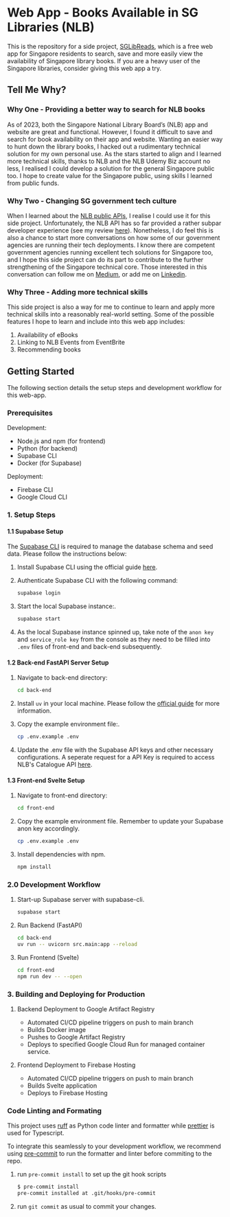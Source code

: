 # Web App - Books Available in SG Libraries (NLB)

This is the repository for a side project, [SGLibReads](https://sg-nlb-available-books.onrender.com/), which is a free web app for Singapore residents to search, save and more easily view the availability of Singapore library books. If you are a heavy user of the Singapore libraries, consider giving this web app a try.

## Tell Me Why?

### Why One - Providing a better way to search for NLB books

As of 2023, both the Singapore National Library Board’s (NLB) app and website are great and functional. However, I found it difficult to save and search for book availability on their app and website. Wanting an easier way to hunt down the library books, I hacked out a rudimentary technical solution for my own personal use. As the stars started to align and I learned more technical skills, thanks to NLB and the NLB Udemy Biz account no less, I realised I could develop a solution for the general Singapore public too. I hope to create value for the Singapore public, using skills I learned from public funds.

### Why Two - Changing SG government tech culture

When I learned about the [NLB public APIs](https://www.nlb.gov.sg/main/partner-us/contribute-and-create-with-us/NLBLabs), I realise I could use it for this side project. Unfortunately, the NLB API has so far provided a rather subpar developer experience (see my review [here](https://medium.com/@cliffy-gardens/how-good-is-our-latest-singapore-library-apis-an-honest-review-c32b03e8299b)). Nonetheless, I do feel this is also a chance to start more conversations on how some of our government agencies are running their tech deployments. I know there are competent government agencies running excellent tech solutions for Singapore too, and I hope this side project can do its part to contribute to the further strengthening of the Singapore technical core. Those interested in this conversation can follow me on [Medium](https://medium.com/@cliffy-gardens), or add me on [Linkedin](https://www.linkedin.com/in/cliff-chew-kt/).

### Why Three - Adding more technical skills

This side project is also a way for me to continue to learn and apply more technical skills into a reasonably real-world setting. Some of the possible features I hope to learn and include into this web app includes:

1. Availability of eBooks
2. Linking to NLB Events from EventBrite
3. Recommending books

## Getting Started

The following section details the setup steps and development workflow for this web-app.

### Prerequisites

Development:
- Node.js and npm (for frontend)
- Python (for backend)
- Supabase CLI
- Docker (for Supabase)

Deployment:
- Firebase CLI
- Google Cloud CLI

### 1. Setup Steps

#### 1.1 Supabase Setup

The [Supabase CLI](https://supabase.io/docs/guides/cli) is required to manage
 the database schema and seed data. Please follow the instructions below:

1. Install Supabase CLI using the official guide [here](https://supabase.com/docs/guides/cli/getting-started#installing-the-supabase-cli).

1. Authenticate Supabase CLI with the following command:

    ```bash
    supabase login
    ```

1. Start the local Supabase instance:.

    ```bash
    supabase start
    ```

1. As the local Supabase instance spinned up, take note of the `anon key`
 and `service_role key` from the console as they need to be filled into
 `.env` files of front-end and back-end subsequently.

#### 1.2 Back-end FastAPI Server Setup

1. Navigate to back-end directory:

    ```bash
    cd back-end
    ```

1. Install `uv` in your local machine. Please follow the
 [official guide](https://docs.astral.sh/uv/getting-started/installation/)
 for more information.

1. Copy the example environment file:.

    ```bash
    cp .env.example .env
    ```

1. Update the .env file with the Supabase API keys and other necessary configurations.
 A seperate request for a API Key is required to access NLB's Catalogue API [here](https://www.nlb.gov.sg/main/partner-us/contribute-and-create-with-us/NLBLabs).

#### 1.3 Front-end Svelte Setup

1. Navigate to front-end directory:

    ```bash
    cd front-end
    ```

1. Copy the example environment file. Remember to update your Supabase anon key accordingly.

    ```bash
    cp .env.example .env
    ```

1. Install dependencies with npm.

    ```bash
    npm install
    ```

### 2.0 Development Workflow

1. Start-up Supabase server with supabase-cli.

    ```bash
    supabase start
    ```

1. Run Backend (FastAPI)

    ```bash
    cd back-end
    uv run -- uvicorn src.main:app --reload
    ```

1. Run Frontend (Svelte)

    ```bash
    cd front-end
    npm run dev -- --open
    ```

### 3. Building and Deploying for Production

1. Backend Deployment to Google Artifact Registry

    - Automated CI/CD pipeline triggers on push to main branch
    - Builds Docker image
    - Pushes to Google Artifact Registry
    - Deploys to specified Google Cloud Run for managed container service.

2. Frontend Deployment to Firebase Hosting

    - Automated CI/CD pipeline triggers on push to main branch
    - Builds Svelte application
    - Deploys to Firebase Hosting

### Code Linting and Formating

This project uses [ruff](https://github.com/astral-sh/ruff) as Python
code linter and formatter while [prettier](https://prettier.io) is used
for Typescript.

To integrate this seamlessly to your development workflow, we recommend
using [pre-commit](https://pre-commit.com/) to run the formatter and linter before
commiting to the repo.

1. run `pre-commit install` to set up the git hook scripts

    ```bash
    $ pre-commit install
    pre-commit installed at .git/hooks/pre-commit
    ```

2. run `git commit` as usual to commit your changes.
